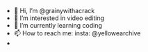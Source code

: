 - 👋 Hi, I’m @grainywithacrack
- 👀 I’m interested in video editing
- 🌱 I’m currently learning coding
- 📫 How to reach me: insta: @yellowearchive
-

<!---
grainywithacrack/grainywithacrack is a ✨ special ✨ repository because its `README.md` (this file) appears on your GitHub profile.
You can click the Preview link to take a look at your changes.
--->
